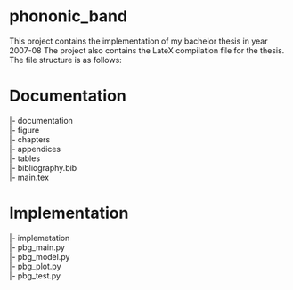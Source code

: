 # phononic_band
This project contains the implementation of my bachelor thesis in year 2007-08
The project also contains the LateX compilation file for the thesis.
The file structure is as follows:

# Documentation
|- documentation <br/>
     |- figure <br/>
     |- chapters <br/>
     |- appendices <br/>
     |- tables <br/>
     |- bibliography.bib <br/>
     |- main.tex <br/>
# Implementation
|- implemetation <br/>
     |- pbg_main.py <br/>
     |- pbg_model.py <br/>
     |- pbg_plot.py <br/>
     |- pbg_test.py <br/>
